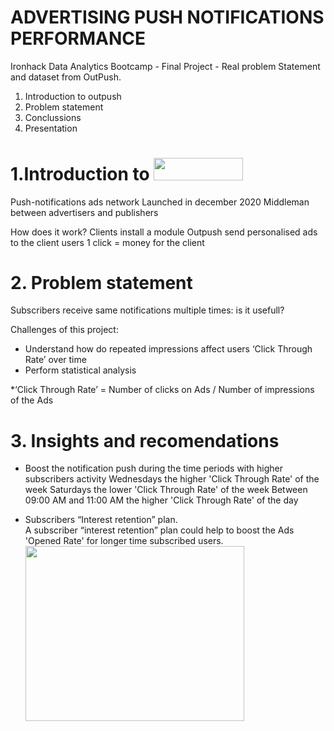 # ADVERTISING PUSH NOTIFICATIONS PERFORMANCE

Ironhack Data Analytics Bootcamp - Final Project - Real problem Statement and dataset from OutPush. 

1. Introduction to outpush
2. Problem statement
3. Conclussions
4. Presentation

# 1.Introduction to <img src='https://outpush.co/wp-content/uploads/2021/02/Outpush-Logo-3.png' width="142.5" height="35.63">

Push-notifications ads network
Launched in december 2020
Middleman between advertisers and publishers

How does it work?
Clients install a module
Outpush send personalised ads to the client users
1 click = money for the client

# 2. Problem statement

Subscribers receive same notifications multiple times: is it usefull?

Challenges of this project:

  * Understand how do repeated impressions affect users ‘Click Through Rate’ over time
  * Perform statistical analysis

*‘Click Through Rate’ = Number of clicks on Ads / Number of impressions of the Ads

# 3. Insights and recomendations
* Boost the notification push during the time periods with higher subscribers activity
   Wednesdays the higher 'Click Through Rate' of the week
   Saturdays the lower 'Click Through Rate' of the week
   Between 09:00 AM and 11:00 AM the higher 'Click Through Rate' of the day

* Subscribers “Interest retention” plan.  
   A subscriber “interest retention” plan could help to boost the Ads 'Opened Rate' for longer time subscribed users.
   <img src='https://user-images.githubusercontent.com/73388089/114279532-79107d00-9a35-11eb-8d98-8ea4c563d4ce.png' width="350" height="280">
